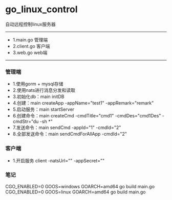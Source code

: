 # go_linux_control
自动远程控制linux服务器

------------

- 1.main.go 管理端
- 2.client.go 客户端
- 3.web.go  web端

------------

### 管理端

- 1.使用gorm + mysql存储
- 2.使用nats进行消息分发和读取
- 3.初始化db：main initDB
- 4.创建：main createApp -appName="test1" -appRemark="remark"
- 5.启动服务：main startServer
- 6.创建命令：main createCmd -cmdTitle="cmd1" -cmdDes="cmd1Des" -cmdStr="du -sh *"
- 7.发送命令：main sendCmd -appId="1" -cmdId="2"
- 8.全部发送命令：main sendCmdForAllApp -cmdId="2"


### 客户端
- 1.开启服务 client -natsUrl="" -appSecret=""


### 笔记
CGO_ENABLED=0 GOOS=windows GOARCH=amd64 go build main.go
CGO_ENABLED=0 GOOS=linux GOARCH=amd64 go build main.go

